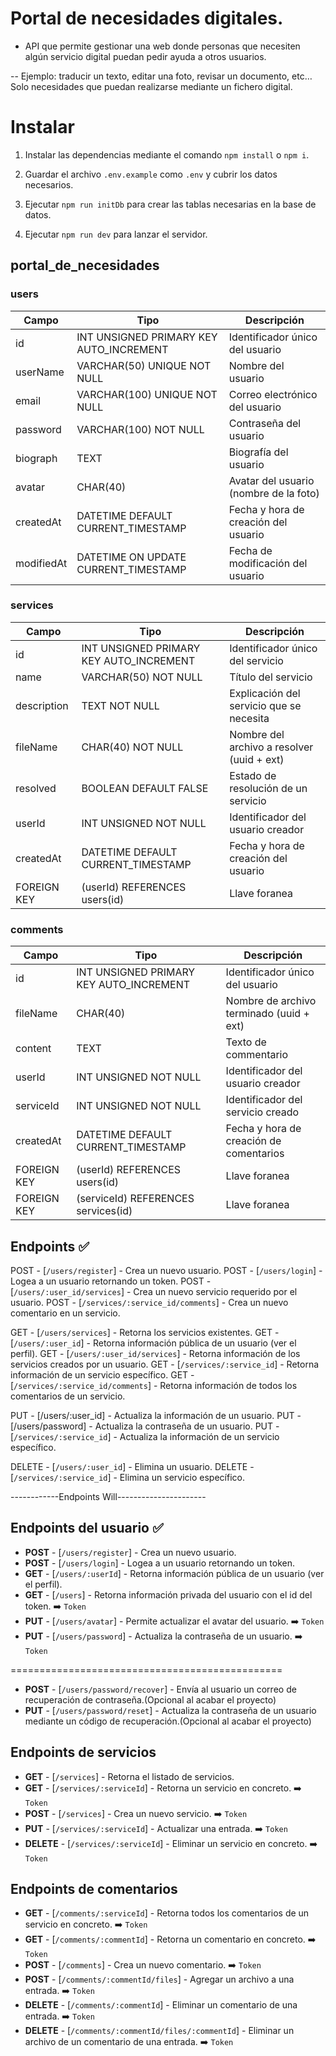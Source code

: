 # Portal de necesidades digitales.

-   API que permite gestionar una web donde personas que necesiten algún servicio digital puedan pedir ayuda a otros usuarios.

-- Ejemplo: traducir un texto, editar una foto, revisar un documento, etc… Solo necesidades que puedan realizarse mediante un fichero digital.

# Instalar

1. Instalar las dependencias mediante el comando `npm install` o `npm i`.

2. Guardar el archivo `.env.example` como `.env` y cubrir los datos necesarios.

3. Ejecutar `npm run initDb` para crear las tablas necesarias en la base de datos.

4. Ejecutar `npm run dev` para lanzar el servidor.

## portal_de_necesidades

### users

| Campo      | Tipo                                    | Descripción                            |
| ---------- | --------------------------------------- | -------------------------------------- |
| id         | INT UNSIGNED PRIMARY KEY AUTO_INCREMENT | Identificador único del usuario        |
| userName   | VARCHAR(50) UNIQUE NOT NULL             | Nombre del usuario                     |
| email      | VARCHAR(100) UNIQUE NOT NULL            | Correo electrónico del usuario         |
| password   | VARCHAR(100) NOT NULL                   | Contraseña del usuario                 |
| biograph   | TEXT                                    | Biografía del usuario                  |
| avatar     | CHAR(40)                                | Avatar del usuario (nombre de la foto) |
| createdAt  | DATETIME DEFAULT CURRENT_TIMESTAMP      | Fecha y hora de creación del usuario   |
| modifiedAt | DATETIME ON UPDATE CURRENT_TIMESTAMP    | Fecha de modificación del usuario      |

### services

| Campo       | Tipo                                    | Descripción                                |
| ----------- | --------------------------------------- | ------------------------------------------ |
| id          | INT UNSIGNED PRIMARY KEY AUTO_INCREMENT | Identificador único del servicio           |
| name        | VARCHAR(50) NOT NULL                    | Título del servicio                        |
| description | TEXT NOT NULL                           | Explicación del servicio que se necesita   |
| fileName    | CHAR(40) NOT NULL                       | Nombre del archivo a resolver (uuid + ext) |
| resolved    | BOOLEAN DEFAULT FALSE                   | Estado de resolución de un servicio        |
| userId      | INT UNSIGNED NOT NULL                   | Identificador del usuario creador          |
| createdAt   | DATETIME DEFAULT CURRENT_TIMESTAMP      | Fecha y hora de creación del usuario       |
| FOREIGN KEY | (userId) REFERENCES users(id)           | Llave foranea                              |

### comments

| Campo       | Tipo                                    | Descripción                              |
| ----------- | --------------------------------------- | ---------------------------------------- |
| id          | INT UNSIGNED PRIMARY KEY AUTO_INCREMENT | Identificador único del usuario          |
| fileName    | CHAR(40)                                | Nombre de archivo terminado (uuid + ext) |
| content     | TEXT                                    | Texto de commentario                     |
| userId      | INT UNSIGNED NOT NULL                   | Identificador del usuario creador        |
| serviceId   | INT UNSIGNED NOT NULL                   | Identificador del servicio creado        |
| createdAt   | DATETIME DEFAULT CURRENT_TIMESTAMP      | Fecha y hora de creación de comentarios  |
| FOREIGN KEY | (userId) REFERENCES users(id)           | Llave foranea                            |
| FOREIGN KEY | (serviceId) REFERENCES services(id)     | Llave foranea                            |

## Endpoints ✅

POST - [`/users/register`] - Crea un nuevo usuario.
POST - [`/users/login`] - Logea a un usuario retornando un token.
POST - [`/users/:user_id/services`] - Crea un nuevo servicio requerido por el usuario.
POST - [`/services/:service_id/comments`] - Crea un nuevo comentario en un servicio.

GET - [`/users/services`] - Retorna los servicios existentes.
GET - [`/users/:user_id`] - Retorna información pública de un usuario (ver el perfil).
GET - [`/users/:user_id/services`] - Retorna información de los servicios creados por un usuario.
GET - [`/services/:service_id`] - Retorna información de un servicio específico.
GET - [`/services/:service_id/comments`] - Retorna información de todos los comentarios de un servicio.

PUT - [/users/:user_id] - Actualiza la información de un usuario.
PUT - [/users/password] - Actualiza la contraseña de un usuario.
PUT - [`/services/:service_id`] - Actualiza la información de un servicio específico.

DELETE - [`/users/:user_id`] - Elimina un usuario.
DELETE - [`/services/:service_id`] - Elimina un servicio específico.

------------Endpoints Will----------------------

## Endpoints del usuario ✅

-   **POST** - [`/users/register`] - Crea un nuevo usuario.
-   **POST** - [`/users/login`] - Logea a un usuario retornando un token.
-   **GET** - [`/users/:userId`] - Retorna información pública de un usuario (ver el perfil).
-   **GET** - [`/users`] - Retorna información privada del usuario con el id del token. ➡️ `Token`
-   **PUT** - [`/users/avatar`] - Permite actualizar el avatar del usuario. ➡️ `Token`
-   **PUT** - [`/users/password`] - Actualiza la contraseña de un usuario. ➡️ `Token`

===============================================

-   **POST** - [`/users/password/recover`] - Envía al usuario un correo de recuperación de contraseña.(Opcional al acabar el proyecto)
-   **PUT** - [`/users/password/reset`] - Actualiza la contraseña de un usuario mediante un código de recuperación.(Opcional al acabar el proyecto)

## Endpoints de servicios

-   **GET** - [`/services`] - Retorna el listado de servicios.
-   **GET** - [`/services/:serviceId`] - Retorna un servicio en concreto. ➡️ `Token`
-   **POST** - [`/services`] - Crea un nuevo servicio. ➡️ `Token`
-   **PUT** - [`/services/:serviceId`] - Actualizar una entrada. ➡️ `Token`
-   **DELETE** - [`/services/:serviceId`] - Eliminar un servicio en concreto. ➡️ `Token`

## Endpoints de comentarios

-   **GET** - [`/comments/:serviceId`] - Retorna todos los comentarios de un servicio en concreto. ➡️ `Token`
-   **GET** - [`/comments/:commentId`] - Retorna un comentario en concreto. ➡️ `Token`
-   **POST** - [`/comments`] - Crea un nuevo comentario. ➡️ `Token`
-   **POST** - [`/comments/:commentId/files`] - Agregar un archivo a una entrada. ➡️ `Token`
-   **DELETE** - [`/comments/:commentId`] - Eliminar un comentario de una entrada. ➡️ `Token`
-   **DELETE** - [`/comments/:commentId/files/:commentId`] - Eliminar un archivo de un comentario de una entrada. ➡️ `Token`

